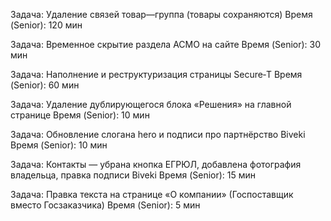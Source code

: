 Задача: Удаление связей товар—группа (товары сохраняются)
Время (Senior): 120 мин

Задача: Временное скрытие раздела АСМО на сайте
Время (Senior): 30 мин

Задача: Наполнение и реструктуризация страницы Secure‑T
Время (Senior): 60 мин

Задача: Удаление дублирующегося блока «Решения» на главной странице
Время (Senior): 10 мин

Задача: Обновление слогана hero и подписи про партнёрство Biveki
Время (Senior): 10 мин

Задача: Контакты — убрана кнопка ЕГРЮЛ, добавлена фотография владельца, правка подписи Biveki
Время (Senior): 15 мин


Задача: Правка текста на странице «О компании» (Госпоставщик вместо Госзаказчика)
Время (Senior): 5 мин
